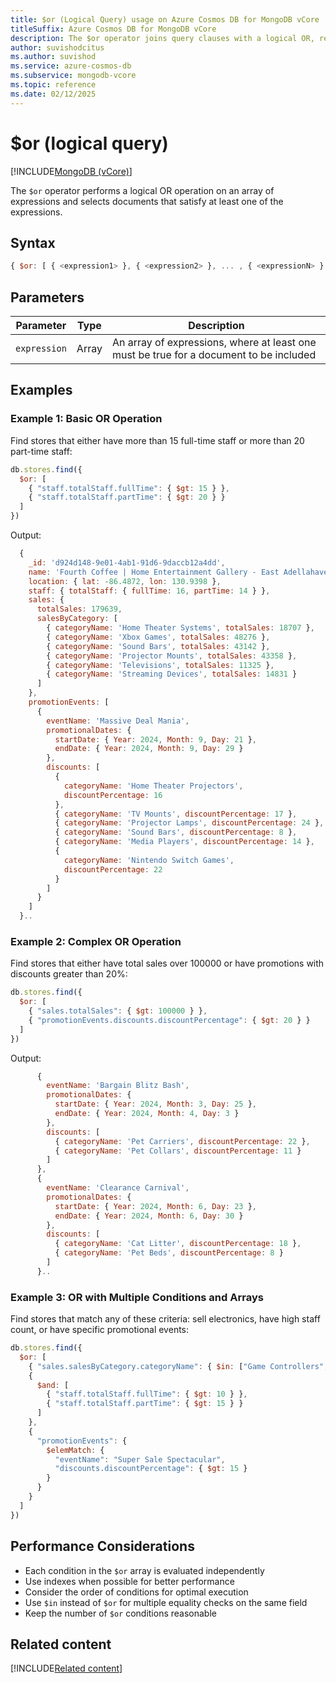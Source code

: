 ```yaml
---
title: $or (Logical Query) usage on Azure Cosmos DB for MongoDB vCore
titleSuffix: Azure Cosmos DB for MongoDB vCore
description: The $or operator joins query clauses with a logical OR, returning documents that match at least one specified condition.
author: suvishodcitus
ms.author: suvishod
ms.service: azure-cosmos-db
ms.subservice: mongodb-vcore
ms.topic: reference
ms.date: 02/12/2025
---
```


# $or (logical query)

[!INCLUDE[MongoDB (vCore)](~/reusable-content/ce-skilling/azure/includes/cosmos-db/includes/appliesto-mongodb-vcore.md)]

The `$or` operator performs a logical OR operation on an array of expressions and selects documents that satisfy at least one of the expressions.

## Syntax

```javascript
{ $or: [ { <expression1> }, { <expression2> }, ... , { <expressionN> } ] }
```

## Parameters

| Parameter | Type | Description |
|-----------|------|-------------|
| `expression` | Array | An array of expressions, where at least one must be true for a document to be included |

## Examples

### Example 1: Basic OR Operation

Find stores that either have more than 15 full-time staff or more than 20 part-time staff:

```javascript
db.stores.find({
  $or: [
    { "staff.totalStaff.fullTime": { $gt: 15 } },
    { "staff.totalStaff.partTime": { $gt: 20 } }
  ]
})
```

Output:

```javascript
  {
    _id: 'd924d148-9e01-4ab1-91d6-9daccb12a4dd',
    name: 'Fourth Coffee | Home Entertainment Gallery - East Adellahaven',
    location: { lat: -86.4872, lon: 130.9398 },
    staff: { totalStaff: { fullTime: 16, partTime: 14 } },
    sales: {
      totalSales: 179639,
      salesByCategory: [
        { categoryName: 'Home Theater Systems', totalSales: 18707 },
        { categoryName: 'Xbox Games', totalSales: 48276 },
        { categoryName: 'Sound Bars', totalSales: 43142 },
        { categoryName: 'Projector Mounts', totalSales: 43358 },
        { categoryName: 'Televisions', totalSales: 11325 },
        { categoryName: 'Streaming Devices', totalSales: 14831 }
      ]
    },
    promotionEvents: [
      {
        eventName: 'Massive Deal Mania',
        promotionalDates: {
          startDate: { Year: 2024, Month: 9, Day: 21 },
          endDate: { Year: 2024, Month: 9, Day: 29 }
        },
        discounts: [
          {
            categoryName: 'Home Theater Projectors',
            discountPercentage: 16
          },
          { categoryName: 'TV Mounts', discountPercentage: 17 },
          { categoryName: 'Projector Lamps', discountPercentage: 24 },
          { categoryName: 'Sound Bars', discountPercentage: 8 },
          { categoryName: 'Media Players', discountPercentage: 14 },
          {
            categoryName: 'Nintendo Switch Games',
            discountPercentage: 22
          }
        ]
      }
    ]
  }..
```


### Example 2: Complex OR Operation

Find stores that either have total sales over 100000 or have promotions with discounts greater than 20%:

```javascript
db.stores.find({
  $or: [
    { "sales.totalSales": { $gt: 100000 } },
    { "promotionEvents.discounts.discountPercentage": { $gt: 20 } }
  ]
})
```

Output:

```javascript
      {
        eventName: 'Bargain Blitz Bash',
        promotionalDates: {
          startDate: { Year: 2024, Month: 3, Day: 25 },
          endDate: { Year: 2024, Month: 4, Day: 3 }
        },
        discounts: [
          { categoryName: 'Pet Carriers', discountPercentage: 22 },
          { categoryName: 'Pet Collars', discountPercentage: 11 }
        ]
      },
      {
        eventName: 'Clearance Carnival',
        promotionalDates: {
          startDate: { Year: 2024, Month: 6, Day: 23 },
          endDate: { Year: 2024, Month: 6, Day: 30 }
        },
        discounts: [
          { categoryName: 'Cat Litter', discountPercentage: 18 },
          { categoryName: 'Pet Beds', discountPercentage: 8 }
        ]
      }..
```

### Example 3: OR with Multiple Conditions and Arrays

Find stores that match any of these criteria: sell electronics, have high staff count, or have specific promotional events:

```javascript
db.stores.find({
  $or: [
    { "sales.salesByCategory.categoryName": { $in: ["Game Controllers", "Sound Bars", "Home Theater Projectors"] } },
    {
      $and: [
        { "staff.totalStaff.fullTime": { $gt: 10 } },
        { "staff.totalStaff.partTime": { $gt: 15 } }
      ]
    },
    {
      "promotionEvents": {
        $elemMatch: {
          "eventName": "Super Sale Spectacular",
          "discounts.discountPercentage": { $gt: 15 }
        }
      }
    }
  ]
})
```

## Performance Considerations

   - Each condition in the `$or` array is evaluated independently
   - Use indexes when possible for better performance
   - Consider the order of conditions for optimal execution
   - Use `$in` instead of `$or` for multiple equality checks on the same field
   - Keep the number of `$or` conditions reasonable


## Related content

[!INCLUDE[Related content](../includes/related-content.md)]
